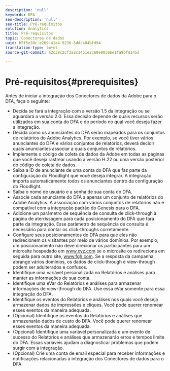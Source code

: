 ```yaml
---
description: 'null'
keywords: DFA
seo-description: 'null'
seo-title: Pré-requisitos
solution: Analytics
title: Pré-requisitos
topic: Conectores de dados
uuid: b5f5e30c-e269-41a4-9236-5ddc404bfd94
translation-type: tm+mt
source-git-commit: a2c38c2cf3a2c1451e2c60e003ebe1fa9bfd145d

---
```



# Pré-requisitos{#prerequisites}

Antes de iniciar a integração dos Conectores de dados da Adobe para o DFA, faça o seguinte:

* Decida se fará a integração com a versão 1.5 da integração ou se aguardará a versão 2.0. Essa decisão depende de quais recursos serão utilizados em sua conta do DFA e do período no qual você deseja fazer a integração.
* Decida como os anunciantes do DFA serão mapeados para os conjuntos de relatórios do Adobe Analytics. Por exemplo, se você tiver vários anunciantes do DFA e vários conjuntos de relatórios, deverá decidir quais anunciantes associar a quais conjuntos de relatórios.
* Implemente o código de coleta de dados da Adobe em todas as páginas que você deseja rastrear usando a versão H.22 ou uma versão posterior do código de coleta de dados.
* Saiba a ID de anunciante de uma conta do DFA que faz parte da configuração do Floodlight que você deseja integrar. A integração importa automaticamente todos os anunciantes dentro da configuração do Floodlight.
* Saiba o nome de usuário e a senha de sua conta do DFA.
* Associe cada anunciante do DFA a apenas um conjunto de relatórios do Adobe Analytics. A associação com vários conjuntos de relatórios não é compatível com a integração padrão do Genesis para o DFA.
* Adicione um parâmetro de sequência de consulta de click-through à página de aterrissagem para cada posicionamento do DFA que fará parte da integração. Esse parâmetro de sequência de consulta é necessário para contar os click-throughs corretamente.
* Configure seus posicionamentos do DFA para que eles não redirecionem os visitantes por meio de vários domínios. Por exemplo, um posicionamento não deve direcionar os participantes para um microsite hospedado em www.xyz.com se o microsite os redireciona em seguida para outro site, www.fgh.com. Se a resposta da campanha abrange vários domínios, os dados de click-through e view-through podem ser adulterados e confusos.
* Identifique uma variável personalizada no Relatórios e análises para manter as informações de sua conta.
* Identifique uma eVar do Relatórios e análises para armazenar informações de view-through do DFA. Use essa eVar somente para essa integração do DFA.
* Identifique os eventos do Relatórios e análises nos quais você deseja armazenar dados de impressões e cliques. Você pode querer renomear esses eventos da maneira adequada.
* (Opcional) Identifique os eventos do Relatórios e análises que armazenarão dados de custo do DFA. Você pode querer renomear esses eventos da maneira adequada.
* (Opcional) Identifique uma variável personalizada e um evento de sucesso do Relatórios e análises que armazenarão erros e tempos limite do DFA. Essas variáveis ajudam a diagnosticar problemas que podem surgir com a integração.
* (Opcional) Crie uma conta de email especial para receber informações e notificações relacionadas à integração dos Conectores de dados para o DFA.

